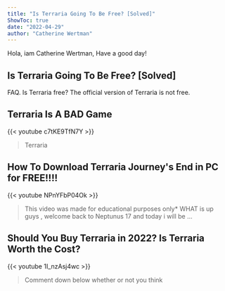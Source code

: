 ```yaml
---
title: "Is Terraria Going To Be Free? [Solved]"
ShowToc: true 
date: "2022-04-29"
author: "Catherine Wertman" 
---
```


Hola, iam Catherine Wertman, Have a good day!
## Is Terraria Going To Be Free? [Solved]
FAQ. Is Terraria free? The official version of Terraria is not free.

## Terraria Is A BAD Game
{{< youtube c7tKE9TfN7Y >}}
>Terraria

## How To Download Terraria Journey's End in PC for FREE!!!!
{{< youtube NPnYFbP04Ok >}}
>This video was made for educational purposes only* WHAT is up guys , welcome back to Neptunus 17 and today i will be ...

## Should You Buy Terraria in 2022? Is Terraria Worth the Cost?
{{< youtube 1I_nzAsj4wc >}}
>Comment down below whether or not you think 

